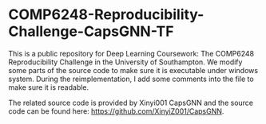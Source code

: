 # COMP6248-Reproducibility-Challenge-CapsGNN-TF
This is a public repository for Deep Learning Coursework: The COMP6248 Reproducibility Challenge in the University of Southampton. We modify some parts of the source code to make sure it is executable under windows system. During the reimplementation, I add some comments into the file to make sure it is readable.

The related source code is provided by Xinyi001 CapsGNN and the source code can be found here: https://github.com/XinyiZ001/CapsGNN.
